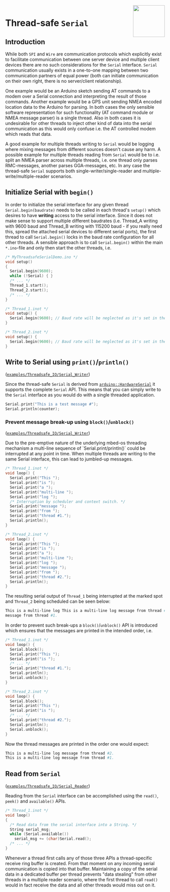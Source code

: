 <img src="https://content.arduino.cc/website/Arduino_logo_teal.svg" height="100" align="right"/>

Thread-safe `Serial`
===================
## Introduction
While both `SPI` and `Wire` are communication protocols which explicitly exist to facilitate communication between one server device and multiple client devices there are no such considerations for the `Serial` interface. `Serial` communication usually exists in a one-to-one mapping between two communication partners of equal power (both can initiate communication on their own right, there is no server/client relationship).

One example would be an Arduino sketch sending AT commands to a modem over a Serial connection and interpreting the result of those commands. Another example would be a GPS unit sending NMEA encoded location data to the Arduino for parsing. In both cases the only sensible software representation for such functionality (AT command module or NMEA message parser) is a single thread<!-- why? because of the order of messages? What about messages IDs? -->. Also in both cases it is undesirable for other threads to inject other kind of data into the serial communication as this would only confuse i.e. the AT controlled modem which reads that data. 

A good example for multiple threads writing to `Serial` would be logging where mixing messages from different sources doesn't cause any harm. A possible example for multiple threads reading from `Serial` would be to i.e. split an NMEA parser across multiple threads, i.e. one thread only parses RMC-messages, another parses GGA-messages, etc. In any case the thread-safe `Serial` supports both single-writer/single-reader and multiple-write/multiple-reader scenarios.

## Initialize Serial with `begin()`
In order to initialize the serial interface for any given thread `Serial.begin(baudrate)` needs to be called in each thread's `setup()` which desires to have **writing** access to the serial interface. Since it does not make sense to support multiple different baudrates (i.e. Thread_A writing with 9600 baud and Thread_B writing with 115200 baud - if you really need this, spread the attached serial devices to different serial ports), the first thread to call `Serial.begin()` locks in the baud rate configuration for all other threads. A sensible approach is to call `Serial.begin()` within the main `*.ino`-file and only then start the other threads, i.e.
```C++
/* MyThreadsafeSerialDemo.ino */
void setup()
{
  Serial.begin(9600);
  while (!Serial) { }
  /* ... */
  Thread_1.start();
  Thread_2.start();
  /* ... */
}
```
```C++
/* Thread_1.inot */
void setup() {
  Serial.begin(9600); // Baud rate will be neglected as it's set in the main file
}
```
```C++
/* Thread_2.inot */
void setup() {
  Serial.begin(9600); // Baud rate will be neglected as it's set in the main file
}
```

## Write to Serial using `print()`/`println()`
([`examples/Threadsafe_IO/Serial_Writer`](../examples/Threadsafe_IO/Serial_Writer))

Since the thread-safe `Serial` is derived from [`arduino::HardwareSerial`](https://github.com/arduino/ArduinoCore-API/blob/master/api/HardwareSerial.h) it supports the complete  `Serial` API. This means that you can simply write to the `Serial` interface as you would do with a single threaded application.
```C++
Serial.print("This is a test message #");
Serial.println(counter);
```

### Prevent message break-up using `block()`/`unblock()`
([`examples/Threadsafe_IO/Serial_Writer`](../examples/Threadsafe_IO/Serial_Writer))

<!-- TODO: In regards to the naming, I find block/unblock a bit misleading. I would recommend to stick to the well known lock/unlock terminology. -->Due to the pre-emptive nature of the underlying mbed-os threading mechanism a multi-line sequence of `Serial.print/println()` could be interrupted at any point in time. When multiple threads are writing to the same Serial interface, this can lead to jumbled-up messages.

```C++
/* Thread_1.inot */
void loop() {
  Serial.print("This ");
  Serial.print("is ");
  Serial.print("a ");
  Serial.print("multi-line ");
  Serial.print("log ");
  /* Interruption by scheduler and context switch. */
  Serial.print("message ");
  Serial.print("from ");
  Serial.print("thread #1.");
  Serial.println();
}
```
```C++
/* Thread_2.inot */
void loop() {
  Serial.print("This ");
  Serial.print("is ");
  Serial.print("a ");
  Serial.print("multi-line ");
  Serial.print("log ");
  Serial.print("message ");
  Serial.print("from ");
  Serial.print("thread #2.");
  Serial.println();
}
```
The resulting serial output of `Thread_1` being interrupted at the marked spot and `Thread_2` being scheduled can be seen below:
```bash
This is a multi-line log This is a multi-line log message from thread #2.
message from thread #1.

```
In order to prevent such break-ups a `block()`/`unblock()` API is introduced which ensures that the messages are printed in the intended order, i.e.
```C++
/* Thread_1.inot */
void loop() {
  Serial.block();
  Serial.print("This ");
  Serial.print("is ");
  /* ... */
  Serial.print("thread #1.");
  Serial.println();
  Serial.unblock();
}
```
```C++
/* Thread_2.inot */
void loop() {
  Serial.block();
  Serial.print("This ");
  Serial.print("is ");
  /* ... */
  Serial.print("thread #2.");
  Serial.println();
  Serial.unblock();
}
```
Now the thread messages are printed in the order one would expect:
```bash
This is a multi-line log message from thread #2.
This is a multi-line log message from thread #1.
```

## Read from `Serial`
([`examples/Threadsafe_IO/Serial_Reader`](../examples/Threadsafe_IO/Serial_Reader))

Reading from the `Serial` interface can be accomplished using the `read()`, `peek()` and `available()` APIs.
```C++
/* Thread_1.inot */
void loop()
{
  /* Read data from the serial interface into a String. */
  String serial_msg;
  while (Serial.available())
    serial_msg += (char)Serial.read();
  /* ... */
}
```
Whenever a thread first calls any of those three APIs a thread-specific receive ring buffer is created. From that moment on any incoming serial communication is copied into that buffer. Maintaining a copy of the serial data in a dedicated buffer per thread prevents "data stealing" from other threads in a multiple reader scenario, where the first thread to call `read()` would in fact receive the data and all other threads would miss out on it.
